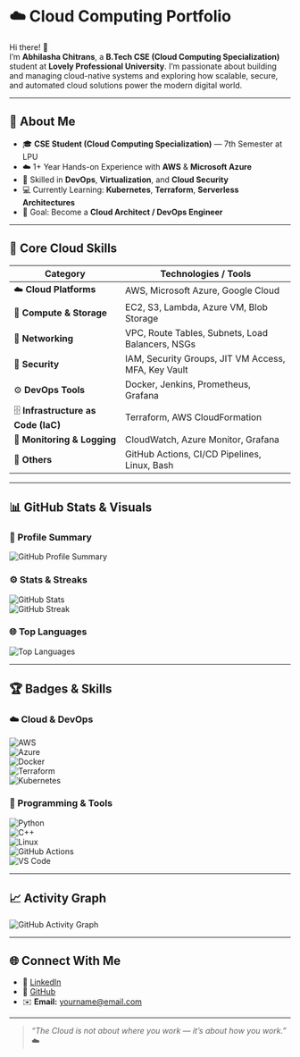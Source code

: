 # ☁️ Cloud Computing Portfolio

Hi there! 👋  
I’m **Abhilasha Chitrans**, a **B.Tech CSE (Cloud Computing Specialization)** student at **Lovely Professional University**. I’m passionate about building and managing cloud-native systems and exploring how scalable, secure, and automated cloud solutions power the modern digital world.

---

## 🚀 About Me

- 🎓 **CSE Student (Cloud Computing Specialization)** — 7th Semester at LPU  
- ☁️ 1+ Year Hands-on Experience with **AWS** & **Microsoft Azure**  
- 🐳 Skilled in **DevOps**, **Virtualization**, and **Cloud Security**  
- 💻 Currently Learning: **Kubernetes**, **Terraform**, **Serverless Architectures**  
- 🎯 Goal: Become a **Cloud Architect / DevOps Engineer**

---

## 🧠 Core Cloud Skills

| Category | Technologies / Tools |
|----------|------------------------|
| ☁️ **Cloud Platforms** | AWS, Microsoft Azure, Google Cloud |
| 🧩 **Compute & Storage** | EC2, S3, Lambda, Azure VM, Blob Storage |
| 🧱 **Networking** | VPC, Route Tables, Subnets, Load Balancers, NSGs |
| 🔐 **Security** | IAM, Security Groups, JIT VM Access, MFA, Key Vault |
| ⚙️ **DevOps Tools** | Docker, Jenkins, Prometheus, Grafana |
| 🗄️ **Infrastructure as Code (IaC)** | Terraform, AWS CloudFormation |
| 🧪 **Monitoring & Logging** | CloudWatch, Azure Monitor, Grafana |
| 🧰 **Others** | GitHub Actions, CI/CD Pipelines, Linux, Bash |

---

## 📊 GitHub Stats & Visuals

### 🧩 Profile Summary  
![GitHub Profile Summary](https://github-profile-summary-cards.vercel.app/api/cards/profile-details?username=achitrans&theme=tokyonight)

### ⚙️ Stats & Streaks  
![GitHub Stats](https://github-readme-stats.vercel.app/api?username=achitrans&show_icons=true&theme=tokyonight)  
![GitHub Streak](https://streak-stats.demolab.com?user=achitrans&theme=tokyonight)

### 🌐 Top Languages  
![Top Languages](https://github-readme-stats.vercel.app/api/top-langs/?username=achitrans&layout=compact&theme=tokyonight)

---

## 🏆 Badges & Skills

### ☁️ Cloud & DevOps  
![AWS](https://img.shields.io/badge/AWS-%23FF9900.svg?style=for-the-badge&logo=amazon-aws&logoColor=white)  
![Azure](https://img.shields.io/badge/Microsoft_Azure-0078D4?style=for-the-badge&logo=microsoftazure&logoColor=white)  
![Docker](https://img.shields.io/badge/Docker-2496ED?style=for-the-badge&logo=docker&logoColor=white)  
![Terraform](https://img.shields.io/badge/Terraform-623CE4?style=for-the-badge&logo=terraform&logoColor=white)  
![Kubernetes](https://img.shields.io/badge/Kubernetes-326CE5?style=for-the-badge&logo=kubernetes&logoColor=white)

### 🧰 Programming & Tools  
![Python](https://img.shields.io/badge/Python-3776AB?style=for-the-badge&logo=python&logoColor=white)  
![C++](https://img.shields.io/badge/C++-00599C?style=for-the-badge&logo=cplusplus&logoColor=white)  
![Linux](https://img.shields.io/badge/Linux-FCC624?style=for-the-badge&logo=linux&logoColor=black)  
![GitHub Actions](https://img.shields.io/badge/GitHub%20Actions-2088FF?style=for-the-badge&logo=githubactions&logoColor=white)  
![VS Code](https://img.shields.io/badge/VS_Code-007ACC?style=for-the-badge&logo=visualstudiocode&logoColor=white)

---

## 📈 Activity Graph  
![GitHub Activity Graph](https://github-readme-activity-graph.vercel.app/graph?username=achitrans&theme=tokyo-night)

---

## 🌐 Connect With Me

- 💼 [LinkedIn](https://www.linkedin.com/in/abhilasha-chitrans-54910924b)  
- 🐙 [GitHub](https://github.com/achitrans)  
- ✉️ **Email:** yourname@email.com  

---

> _“The Cloud is not about where you work — it’s about how you work.”_ ☁️
